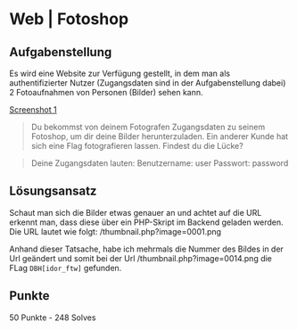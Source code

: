 # Web | Fotoshop

## Aufgabenstellung
Es wird eine Website zur Verfügung gestellt, in dem man als authentifizierter Nutzer (Zugangsdaten sind in der Aufgabenstellung dabei) 2 Fotoaufnahmen von Personen (Bilder) sehen kann.

[Screenshot 1](./img/screenshot-1.png)

> Du bekommst von deinem Fotografen Zugangsdaten zu seinem Fotoshop, um dir deine Bilder herunterzuladen. Ein anderer Kunde hat sich eine Flag fotografieren lassen.
> Findest du die Lücke?

> Deine Zugangsdaten lauten: Benutzername: user Passwort: password

## Lösungsansatz
Schaut man sich die Bilder etwas genauer an und achtet auf die URL erkennt man, dass diese über ein PHP-Skript im Backend geladen werden. Die URL lautet wie folgt: /thumbnail.php?image=0001.png

Anhand dieser Tatsache, habe ich mehrmals die Nummer des Bildes in der Url geändert und somit bei der Url /thumbnail.php?image=0014.png die FLag `DBH[idor_ftw]` gefunden.

## Punkte
50 Punkte - 248 Solves